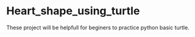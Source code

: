 # Heart_shape_using_turtle
These project will be  helpfull for  beginers to practice python basic turtle.

